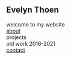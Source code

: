 ## Evelyn Thoen
welcome to my website\
[about](/about.html)\
projects\
old work 2016-2021\
[contact](/contact.md)
